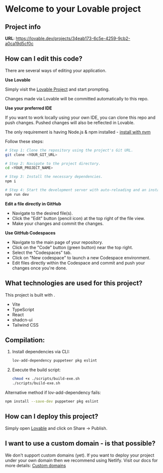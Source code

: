 # Welcome to your Lovable project

## Project info

**URL**: https://lovable.dev/projects/34eab173-6c5e-4259-9cb2-a0ca19d5cf0c

## How can I edit this code?

There are several ways of editing your application.

**Use Lovable**

Simply visit the [Lovable Project](https://lovable.dev/projects/34eab173-6c5e-4259-9cb2-a0ca19d5cf0c) and start prompting.

Changes made via Lovable will be committed automatically to this repo.

**Use your preferred IDE**

If you want to work locally using your own IDE, you can clone this repo and push changes. Pushed changes will also be reflected in Lovable.

The only requirement is having Node.js & npm installed - [install with nvm](https://github.com/nvm-sh/nvm#installing-and-updating)

Follow these steps:

```sh
# Step 1: Clone the repository using the project's Git URL.
git clone <YOUR_GIT_URL>

# Step 2: Navigate to the project directory.
cd <YOUR_PROJECT_NAME>

# Step 3: Install the necessary dependencies.
npm i

# Step 4: Start the development server with auto-reloading and an instant preview.
npm run dev
```

**Edit a file directly in GitHub**

- Navigate to the desired file(s).
- Click the "Edit" button (pencil icon) at the top right of the file view.
- Make your changes and commit the changes.

**Use GitHub Codespaces**

- Navigate to the main page of your repository.
- Click on the "Code" button (green button) near the top right.
- Select the "Codespaces" tab.
- Click on "New codespace" to launch a new Codespace environment.
- Edit files directly within the Codespace and commit and push your changes once you're done.

## What technologies are used for this project?

This project is built with .

- Vite
- TypeScript
- React
- shadcn-ui
- Tailwind CSS

## Compilation:

1. Install dependencies via CLI:
   ```bash
   lov-add-dependency puppeteer pkg eslint
   ```

2. Execute the build script:
   ```bash
   chmod +x ./scripts/build-exe.sh
   ./scripts/build-exe.sh
   ```

Alternative method if lov-add-dependency fails:
   ```bash
   npm install --save-dev puppeteer pkg eslint
   ```

## How can I deploy this project?

Simply open [Lovable](https://lovable.dev/projects/34eab173-6c5e-4259-9cb2-a0ca19d5cf0c) and click on Share -> Publish.

## I want to use a custom domain - is that possible?

We don't support custom domains (yet). If you want to deploy your project under your own domain then we recommend using Netlify. Visit our docs for more details: [Custom domains](https://docs.lovable.dev/tips-tricks/custom-domain/)
